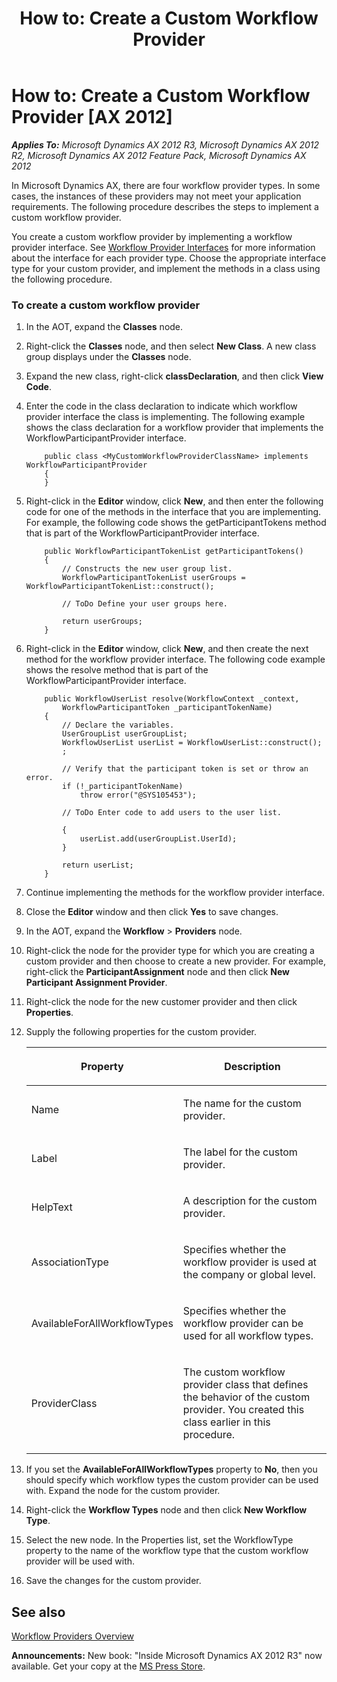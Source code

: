 ﻿---
title: 'How to: Create a Custom Workflow Provider'
TOCTitle: 'How to: Create a Custom Workflow Provider'
ms:assetid: 9fae733b-dfe5-4ca6-a3ef-38961a272096
ms:mtpsurl: https://msdn.microsoft.com/en-us/library/Cc633997(v=AX.60)
ms:contentKeyID: 35248264
ms.date: 05/18/2015
mtps_version: v=AX.60
---

# How to: Create a Custom Workflow Provider [AX 2012]


_**Applies To:** Microsoft Dynamics AX 2012 R3, Microsoft Dynamics AX 2012 R2, Microsoft Dynamics AX 2012 Feature Pack, Microsoft Dynamics AX 2012_

In Microsoft Dynamics AX, there are four workflow provider types. In some cases, the instances of these providers may not meet your application requirements. The following procedure describes the steps to implement a custom workflow provider.

You create a custom workflow provider by implementing a workflow provider interface. See [Workflow Provider Interfaces](workflow-provider-interfaces.md) for more information about the interface for each provider type. Choose the appropriate interface type for your custom provider, and implement the methods in a class using the following procedure.

### To create a custom workflow provider

1.  In the AOT, expand the **Classes** node.

2.  Right-click the **Classes** node, and then select **New Class**. A new class group displays under the **Classes** node.

3.  Expand the new class, right-click **classDeclaration**, and then click **View Code**.

4.  Enter the code in the class declaration to indicate which workflow provider interface the class is implementing. The following example shows the class declaration for a workflow provider that implements the WorkflowParticipantProvider interface.
    ```X++  
        public class <MyCustomWorkflowProviderClassName> implements WorkflowParticipantProvider
        {
        }
    ```
5.  Right-click in the **Editor** window, click **New**, and then enter the following code for one of the methods in the interface that you are implementing. For example, the following code shows the getParticipantTokens method that is part of the WorkflowParticipantProvider interface.
    ```X++  
        public WorkflowParticipantTokenList getParticipantTokens()
        {
            // Constructs the new user group list.
            WorkflowParticipantTokenList userGroups = WorkflowParticipantTokenList::construct();
        
            // ToDo Define your user groups here.
        
            return userGroups;
        }
    ```
6.  Right-click in the **Editor** window, click **New**, and then create the next method for the workflow provider interface. The following code example shows the resolve method that is part of the WorkflowParticipantProvider interface.
    ```X++  
        public WorkflowUserList resolve(WorkflowContext _context,
            WorkflowParticipantToken _participantTokenName)
        {
            // Declare the variables.
            UserGroupList userGroupList;
            WorkflowUserList userList = WorkflowUserList::construct();
            ;
            
            // Verify that the participant token is set or throw an error.
            if (!_participantTokenName)
                throw error("@SYS105453");
        
            // ToDo Enter code to add users to the user list.
           
            {
                userList.add(userGroupList.UserId);
            }
        
            return userList;
        }
    ```
7.  Continue implementing the methods for the workflow provider interface.

8.  Close the **Editor** window and then click **Yes** to save changes.

9.  In the AOT, expand the **Workflow** \> **Providers** node.

10. Right-click the node for the provider type for which you are creating a custom provider and then choose to create a new provider. For example, right-click the **ParticipantAssignment** node and then click **New Participant Assignment Provider**.

11. Right-click the node for the new customer provider and then click **Properties**.

12. Supply the following properties for the custom provider.
    
    <table>
    <colgroup>
    <col style="width: 50%" />
    <col style="width: 50%" />
    </colgroup>
    <thead>
    <tr class="header">
    <th><p>Property</p></th>
    <th><p>Description</p></th>
    </tr>
    </thead>
    <tbody>
    <tr class="odd">
    <td><p>Name</p></td>
    <td><p>The name for the custom provider.</p></td>
    </tr>
    <tr class="even">
    <td><p>Label</p></td>
    <td><p>The label for the custom provider.</p></td>
    </tr>
    <tr class="odd">
    <td><p>HelpText</p></td>
    <td><p>A description for the custom provider.</p></td>
    </tr>
    <tr class="even">
    <td><p>AssociationType</p></td>
    <td><p>Specifies whether the workflow provider is used at the company or global level.</p></td>
    </tr>
    <tr class="odd">
    <td><p>AvailableForAllWorkflowTypes</p></td>
    <td><p>Specifies whether the workflow provider can be used for all workflow types.</p></td>
    </tr>
    <tr class="even">
    <td><p>ProviderClass</p></td>
    <td><p>The custom workflow provider class that defines the behavior of the custom provider. You created this class earlier in this procedure.</p></td>
    </tr>
    </tbody>
    </table>


13. If you set the **AvailableForAllWorkflowTypes** property to **No**, then you should specify which workflow types the custom provider can be used with. Expand the node for the custom provider.

14. Right-click the **Workflow Types** node and then click **New Workflow Type**.

15. Select the new node. In the Properties list, set the WorkflowType property to the name of the workflow type that the custom workflow provider will be used with.

16. Save the changes for the custom provider.

## See also

[Workflow Providers Overview](workflow-providers-overview.md)

  
**Announcements:** New book: "Inside Microsoft Dynamics AX 2012 R3" now available. Get your copy at the [MS Press Store](https://www.microsoftpressstore.com/store/inside-microsoft-dynamics-ax-2012-r3-9780735685109).

